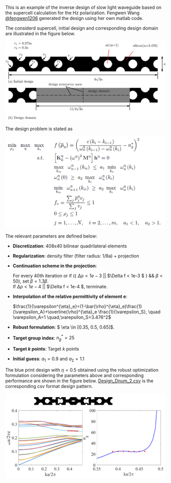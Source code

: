 
This is an example of the inverse design of slow light waveguide based on the supercell calculation for the Hz polarization. Fengwen Wang [@fengwen1206](https://github.com/fengwen1206) generated the design using her own  matlab code. 

The considerd supercell, initial design and corresponding design domain are illustrated in the figure below.

![schematic](/slow_light_waveguide/Illustration.png)

The design problem is stated as

![schematic](/slow_light_waveguide/Optimizationformulation.PNG)

 The relevant parameters are defined below:
 - **Discretization**: 408x40 bilinear quadrilateral elements
 - **Regularization**: density filter (filter radius: 1/8a) + projection
 - **Continuation scheme in the projection**: 	
 
     For every 40th iteration or if  ({ $\Delta \rho < 1e-3$  || $\Delta f < 1e-3 $ } &&  $\beta < 50$),   set $\beta=1.3 \beta$.   
     If $\Delta \rho < 1e-4$ || $\Delta f < 1e-4 $,  terminate. 
 
- **Interpolation of the relative permittivity of element e**:

    $\frac{1}{\varepsilon^{\eta}_e}=(1-\bar{\rho}^{\eta}_e)\frac{1}{\varepsilon_A}+\overline{\rho}^{\eta}_e  \frac{1}{\varepsilon_S}, \quad   \varepsilon_A=1 \quad,\varepsilon_S=3.476^2$
  
- **Robust formulation**: $ \eta \in [0.35, 0.5, 0.65]$.
- **Target group index**: $n^*_g=25$
- **Target $k$ points**: Target $k$ points
- **Initial guess**:  $a_1=0.9$ and $a_2=1.1$  

The blue print design  with $\eta=0.5$ obtained using the robust optimization formulation considering the parameters above and corresponding performance are shown in the figure below. [Design_Dnum_2.csv](https://github.com/NanoComp/photonics-opt-testbed/blob/main/slow_light_waveguide/Design_Dnum_2.csv) is the corresponding csv format design pattern. 


![schematic](/slow_light_waveguide/Resp_Dnum_2_FF.png)
